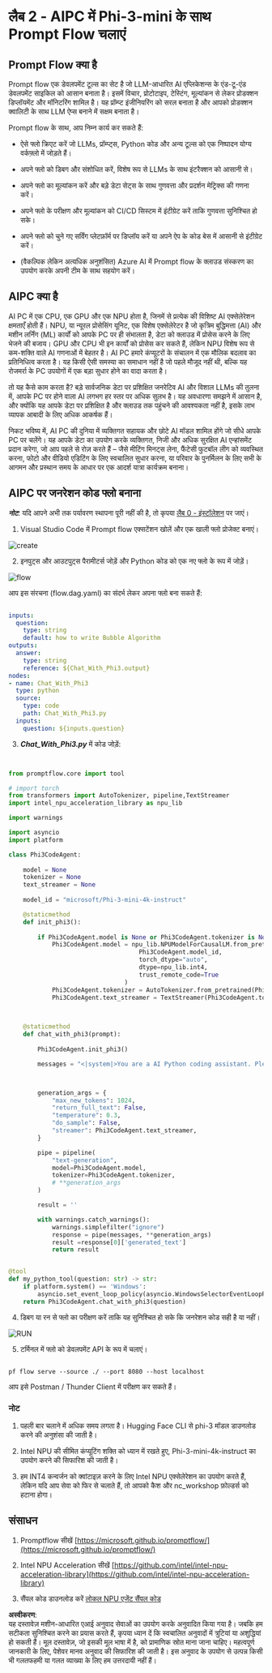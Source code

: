 # **लैब 2 - AIPC में Phi-3-mini के साथ Prompt Flow चलाएं**

## **Prompt Flow क्या है**

Prompt flow एक डेवलपमेंट टूल्स का सेट है जो LLM-आधारित AI एप्लिकेशन्स के एंड-टू-एंड डेवलपमेंट साइकिल को आसान बनाता है। इसमें विचार, प्रोटोटाइप, टेस्टिंग, मूल्यांकन से लेकर प्रोडक्शन डिप्लॉयमेंट और मॉनिटरिंग शामिल है। यह प्रॉम्प्ट इंजीनियरिंग को सरल बनाता है और आपको प्रोडक्शन क्वालिटी के साथ LLM ऐप्स बनाने में सक्षम बनाता है।

Prompt flow के साथ, आप निम्न कार्य कर सकते हैं:

- ऐसे फ्लो क्रिएट करें जो LLMs, प्रॉम्प्ट्स, Python कोड और अन्य टूल्स को एक निष्पादन योग्य वर्कफ़्लो में जोड़ते हैं।

- अपने फ्लो को डिबग और संशोधित करें, विशेष रूप से LLMs के साथ इंटरैक्शन को आसानी से।

- अपने फ्लो का मूल्यांकन करें और बड़े डेटा सेट्स के साथ गुणवत्ता और प्रदर्शन मेट्रिक्स की गणना करें।

- अपने फ्लो के परीक्षण और मूल्यांकन को CI/CD सिस्टम में इंटीग्रेट करें ताकि गुणवत्ता सुनिश्चित हो सके।

- अपने फ्लो को चुने गए सर्विंग प्लेटफ़ॉर्म पर डिप्लॉय करें या अपने ऐप के कोड बेस में आसानी से इंटीग्रेट करें।

- (वैकल्पिक लेकिन अत्यधिक अनुशंसित) Azure AI में Prompt flow के क्लाउड संस्करण का उपयोग करके अपनी टीम के साथ सहयोग करें।

## **AIPC क्या है**

AI PC में एक CPU, एक GPU और एक NPU होता है, जिनमें से प्रत्येक की विशिष्ट AI एक्सेलेरेशन क्षमताएँ होती हैं। NPU, या न्यूरल प्रोसेसिंग यूनिट, एक विशेष एक्सेलेरेटर है जो कृत्रिम बुद्धिमत्ता (AI) और मशीन लर्निंग (ML) कार्यों को आपके PC पर ही संभालता है, डेटा को क्लाउड में प्रोसेस करने के लिए भेजने की बजाय। GPU और CPU भी इन कार्यों को प्रोसेस कर सकते हैं, लेकिन NPU विशेष रूप से कम-शक्ति वाले AI गणनाओं में बेहतर है। AI PC हमारे कंप्यूटरों के संचालन में एक मौलिक बदलाव का प्रतिनिधित्व करता है। यह किसी ऐसी समस्या का समाधान नहीं है जो पहले मौजूद नहीं थी, बल्कि यह रोजमर्रा के PC उपयोगों में एक बड़ा सुधार होने का वादा करता है।

तो यह कैसे काम करता है? बड़े सार्वजनिक डेटा पर प्रशिक्षित जनरेटिव AI और विशाल LLMs की तुलना में, आपके PC पर होने वाला AI लगभग हर स्तर पर अधिक सुलभ है। यह अवधारणा समझने में आसान है, और क्योंकि यह आपके डेटा पर प्रशिक्षित है और क्लाउड तक पहुंचने की आवश्यकता नहीं है, इसके लाभ व्यापक आबादी के लिए अधिक आकर्षक हैं।

निकट भविष्य में, AI PC की दुनिया में व्यक्तिगत सहायक और छोटे AI मॉडल शामिल होंगे जो सीधे आपके PC पर चलेंगे। यह आपके डेटा का उपयोग करके व्यक्तिगत, निजी और अधिक सुरक्षित AI एन्हांसमेंट प्रदान करेगा, जो आप पहले से रोज़ करते हैं – जैसे मीटिंग मिनट्स लेना, फैंटेसी फुटबॉल लीग को व्यवस्थित करना, फोटो और वीडियो एडिटिंग के लिए स्वचालित सुधार करना, या परिवार के पुनर्मिलन के लिए सभी के आगमन और प्रस्थान समय के आधार पर एक आदर्श यात्रा कार्यक्रम बनाना।

## **AIPC पर जनरेशन कोड फ्लो बनाना**

***नोट***: यदि आपने अभी तक पर्यावरण स्थापना पूरी नहीं की है, तो कृपया [लैब 0 - इंस्टॉलेशन](./01.Installations.md) पर जाएं।

1. Visual Studio Code में Prompt flow एक्सटेंशन खोलें और एक खाली फ्लो प्रोजेक्ट बनाएं।

![create](../../../../../../../../../translated_images/pf_create.d6172d8277a78a7fa82cd6ff727ed44e037fa78b662f1f62d5963f36d712d229.hi.png)

2. इनपुट्स और आउटपुट्स पैरामीटर्स जोड़ें और Python कोड को एक नए फ्लो के रूप में जोड़ें।

![flow](../../../../../../../../../translated_images/pf_flow.d5646a323fb7f444c0b98b4521057a592325c583e7ba18bc31500bc0415e9ef3.hi.png)

आप इस संरचना (flow.dag.yaml) का संदर्भ लेकर अपना फ्लो बना सकते हैं:

```yaml

inputs:
  question:
    type: string
    default: how to write Bubble Algorithm
outputs:
  answer:
    type: string
    reference: ${Chat_With_Phi3.output}
nodes:
- name: Chat_With_Phi3
  type: python
  source:
    type: code
    path: Chat_With_Phi3.py
  inputs:
    question: ${inputs.question}


```

3. ***Chat_With_Phi3.py*** में कोड जोड़ें:

```python


from promptflow.core import tool

# import torch
from transformers import AutoTokenizer, pipeline,TextStreamer
import intel_npu_acceleration_library as npu_lib

import warnings

import asyncio
import platform

class Phi3CodeAgent:
    
    model = None
    tokenizer = None
    text_streamer = None
    
    model_id = "microsoft/Phi-3-mini-4k-instruct"

    @staticmethod
    def init_phi3():
        
        if Phi3CodeAgent.model is None or Phi3CodeAgent.tokenizer is None or Phi3CodeAgent.text_streamer is None:
            Phi3CodeAgent.model = npu_lib.NPUModelForCausalLM.from_pretrained(
                                    Phi3CodeAgent.model_id,
                                    torch_dtype="auto",
                                    dtype=npu_lib.int4,
                                    trust_remote_code=True
                                )
            Phi3CodeAgent.tokenizer = AutoTokenizer.from_pretrained(Phi3CodeAgent.model_id)
            Phi3CodeAgent.text_streamer = TextStreamer(Phi3CodeAgent.tokenizer, skip_prompt=True)

    

    @staticmethod
    def chat_with_phi3(prompt):
        
        Phi3CodeAgent.init_phi3()

        messages = "<|system|>You are a AI Python coding assistant. Please help me to generate code in Python.The answer only genertated Python code, but any comments and instructions do not need to be generated<|end|><|user|>" + prompt +"<|end|><|assistant|>"



        generation_args = {
            "max_new_tokens": 1024,
            "return_full_text": False,
            "temperature": 0.3,
            "do_sample": False,
            "streamer": Phi3CodeAgent.text_streamer,
        }

        pipe = pipeline(
            "text-generation",
            model=Phi3CodeAgent.model,
            tokenizer=Phi3CodeAgent.tokenizer,
            # **generation_args
        )

        result = ''

        with warnings.catch_warnings():
            warnings.simplefilter("ignore")
            response = pipe(messages, **generation_args)
            result =response[0]['generated_text']
            return result


@tool
def my_python_tool(question: str) -> str:
    if platform.system() == 'Windows':
        asyncio.set_event_loop_policy(asyncio.WindowsSelectorEventLoopPolicy())
    return Phi3CodeAgent.chat_with_phi3(question)


```

4. डिबग या रन से फ्लो का परीक्षण करें ताकि यह सुनिश्चित हो सके कि जनरेशन कोड सही है या नहीं।

![RUN](../../../../../../../../../translated_images/pf_run.d918637dc00f61e9bdeec37d4cc9646f77d270ac9203bcce13569f3157202b6e.hi.png)

5. टर्मिनल में फ्लो को डेवलपमेंट API के रूप में चलाएं।

```

pf flow serve --source ./ --port 8080 --host localhost   

```

आप इसे Postman / Thunder Client में परीक्षण कर सकते हैं।

### **नोट**

1. पहली बार चलाने में अधिक समय लगता है। Hugging Face CLI से phi-3 मॉडल डाउनलोड करने की अनुशंसा की जाती है।

2. Intel NPU की सीमित कंप्यूटिंग शक्ति को ध्यान में रखते हुए, Phi-3-mini-4k-instruct का उपयोग करने की सिफारिश की जाती है।

3. हम INT4 कन्वर्जन को क्वांटाइज़ करने के लिए Intel NPU एक्सेलेरेशन का उपयोग करते हैं, लेकिन यदि आप सेवा को फिर से चलाते हैं, तो आपको कैश और nc_workshop फ़ोल्डर्स को हटाना होगा।

## **संसाधन**

1. Promptflow सीखें [https://microsoft.github.io/promptflow/](https://microsoft.github.io/promptflow/)

2. Intel NPU Acceleration सीखें [https://github.com/intel/intel-npu-acceleration-library](https://github.com/intel/intel-npu-acceleration-library)

3. सैंपल कोड डाउनलोड करें [लोकल NPU एजेंट सैंपल कोड](../../../../../../../../../code/07.Lab/01/AIPC)

**अस्वीकरण**:  
यह दस्तावेज़ मशीन-आधारित एआई अनुवाद सेवाओं का उपयोग करके अनुवादित किया गया है। जबकि हम सटीकता सुनिश्चित करने का प्रयास करते हैं, कृपया ध्यान दें कि स्वचालित अनुवादों में त्रुटियां या अशुद्धियां हो सकती हैं। मूल दस्तावेज़, जो इसकी मूल भाषा में है, को प्रामाणिक स्रोत माना जाना चाहिए। महत्वपूर्ण जानकारी के लिए, पेशेवर मानव अनुवाद की सिफारिश की जाती है। इस अनुवाद के उपयोग से उत्पन्न किसी भी गलतफहमी या गलत व्याख्या के लिए हम उत्तरदायी नहीं हैं।